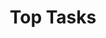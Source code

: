 ---
# This topic lives at
# https://digital.gov/topics/top-tasks

# Topic Title
title: "Top Tasks"

# description — keep it short and clear
# summary: ""

# Weight
weight: 1

# For more information on managing topics,
# see https://github.com/GSA/digitalgov.gov/wiki/topics
---